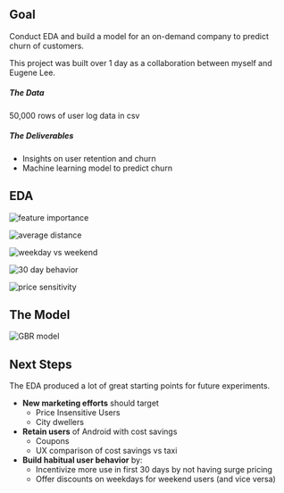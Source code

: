 ## Goal

Conduct EDA and build a model for an on-demand company to predict churn of customers. 

This project was built over 1 day as a collaboration between myself and Eugene Lee. 

##### The Data
50,000 rows of user log data in csv

##### The Deliverables
* Insights on user retention and churn
* Machine learning model to predict churn

## EDA

![feature importance](http://s16.postimg.org/ysdxvma8l/features_churn.jpg)

![average distance](http://s15.postimg.org/qaxpfhzuj/distance.jpg)

![weekday vs weekend](http://s9.postimg.org/5mpywepsf/weekday.jpg)

![30 day behavior](http://s27.postimg.org/khaha4v5v/30days.jpg)

![price sensitivity](http://s7.postimg.org/v77etnbyj/price_sensitivity.jpg)


## The Model
![GBR model](http://s24.postimg.org/7zq7l6m9h/gbr_analysis.jpg)

## Next Steps

The EDA produced a lot of great starting points for future experiments.

* <b>New marketing efforts</b> should target 
  * Price Insensitive Users
  * City dwellers
* <b>Retain users</b> of Android with cost savings
  * Coupons
  * UX comparison of cost savings vs taxi
* <b>Build habitual user behavior</b> by: 
  * Incentivize more use in first 30 days by not having surge pricing
  * Offer discounts on weekdays for weekend users (and vice versa)
